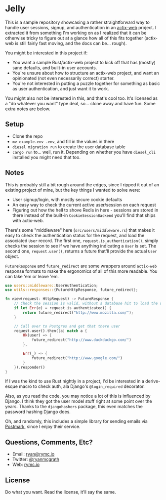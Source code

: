 # Jelly
This is a sample repository showcasing a rather straightforward way to handle user sessions, signup, and authentication in an [actix-web](https://actix.rs) project. I extracted it from something I'm working on as I realized that it can be otherwise tricky to figure out at a glance how all of this fits together (actix-web is still fairly fast moving, and the docs can be... rough).

You might be interested in this project if:

- You want a sample Rust/actix-web project to kick off that has (mostly) sane defaults, and built-in user accounts.
- You're unsure about how to structure an actix-web project, and want an opinionated (not even necessarily correct) starter.
- You're not interested in putting a puzzle together for something as basic as user authentication, and just want it to work.

You might also not be interested in this, and that's cool too. It's licensed as a "do whatever you want" type deal, so... clone away and have fun. Some extra notes are below.

## Setup
- Clone the repo
- `mv example.env .env`, and fill in the values in there
- `diesel migration run` to create the user database table
- `cargo run` to... well, run it. Depending on whether you have `diesel_cli` installed you might need that too.

## Notes
This is probably still a bit rough around the edges, since I ripped it out of an existing project of mine, but the key things I wanted to solve were:

- User signup/login, with mostly secure cookie defaults
- An easy way to check the current active user/session on each request
- Figuring out how the hell to shove Redis in here - sessions are stored in there instead of the built-in `CookieSessionBackend` you'll find that ships with actix-web.

There's some "middleware" here (`src/users/middleware.rs`) that makes it easy to check the authentication status for the request, and load the associated `User` record. The first one, `request.is_authentication()`, simply checks the session to see if we have anything indicating a `User` is set. The second one, `request.user()`, returns a future that'll provide the actual `User` object.

`FutureResponse` and `future_redirect` are some wrappers around `actix-web` response formats to make the ergonomics of all of this more readable. You can take 'em or leave 'em.

``` rust
use users::middleware::UserAuthentication;
use utils::responses::{FutureHttpResponse, future_redirect};

fn view(request: HttpRequest) -> FutureResponse {
    // Check the session is valid, without a database hit to load the user
    if let Err(e) = request.is_authenticated() {
        return future_redirect("http://www.mozilla.com/");
    }

    // Call over to Postgres and get that there user
    request.user().then(|a| match a {
        Ok(user) => {
            future_redirect("http://www.duckduckgo.com/")
        },

        Err(_) => {
            future_redirect("http://www.google.com/")
        }
    }).responder()
}
```

If I was the kind to use Rust nightly in a project, I'd be interested in a derive-esque macro to check auth, ala Django's `@login_required` decorator.

Also, as you read the code, you may notice a lot of this is influenced by Django. I think they got the user model stuff right at some point over the years. Thanks to the `djangohashers` package, this even matches the password hashing Django does.

Oh, and randomly, this includes a simple library for sending emails via [Postmark](https://postmarkapp.com/), since I enjoy their service.

## Questions, Comments, Etc?
- Email: [ryan@rymc.io](mailto:ryan@rymc.io)
- Twitter: [@ryanmcgrath](https://twitter.com/ryanmcgrath/)
- Web: [rymc.io](https://rymc.io/)

## License
Do what you want. Read the license, it'll say the same.
